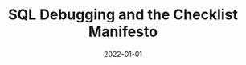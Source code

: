 ---
title: "SQL Debugging and the Checklist Manifesto"
date: "2022-01-01"
menu: "main"
description: "Some thoughts"
---